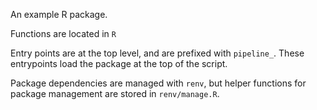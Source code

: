 An example R package.

Functions are located in `R`

Entry points are at the top level, and are prefixed with `pipeline_`.
These entrypoints load the package at the top of the script.

Package dependencies are managed with `renv`, but helper functions
for package management are stored in `renv/manage.R`.
